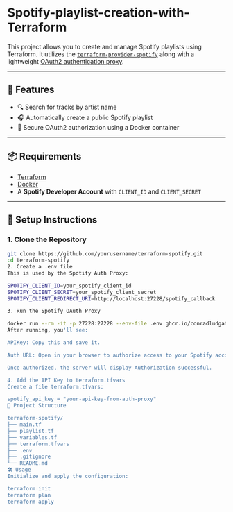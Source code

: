 # Spotify-playlist-creation-with-Terraform

This project allows you to create and manage Spotify playlists using Terraform. It utilizes the [`terraform-provider-spotify`](https://github.com/conradludgate/terraform-provider-spotify) along with a lightweight [OAuth2 authentication proxy](https://github.com/conradludgate/spotify-auth-proxy).

---

## 🚀 Features

- 🔍 Search for tracks by artist name
- 🎧 Automatically create a public Spotify playlist
- 🔐 Secure OAuth2 authorization using a Docker container

---

## 📦 Requirements

- [Terraform](https://www.terraform.io/downloads)
- [Docker](https://www.docker.com/)
- A **Spotify Developer Account** with `CLIENT_ID` and `CLIENT_SECRET`

---

## 🔐 Setup Instructions

### 1. Clone the Repository

```bash
git clone https://github.com/yourusername/terraform-spotify.git
cd terraform-spotify
2. Create a .env file
This is used by the Spotify Auth Proxy:

SPOTIFY_CLIENT_ID=your_spotify_client_id
SPOTIFY_CLIENT_SECRET=your_spotify_client_secret
SPOTIFY_CLIENT_REDIRECT_URI=http://localhost:27228/spotify_callback

3. Run the Spotify OAuth Proxy

docker run --rm -it -p 27228:27228 --env-file .env ghcr.io/conradludgate/spotify-auth-proxy
After running, you'll see:

APIKey: Copy this and save it.

Auth URL: Open in your browser to authorize access to your Spotify account.

Once authorized, the server will display Authorization successful.

4. Add the API Key to terraform.tfvars
Create a file terraform.tfvars:

spotify_api_key = "your-api-key-from-auth-proxy"
📁 Project Structure

terraform-spotify/
├── main.tf
├── playlist.tf
├── variables.tf
├── terraform.tfvars        
├── .env                    
├── .gitignore
└── README.md
🛠 Usage
Initialize and apply the configuration:

terraform init
terraform plan
terraform apply
